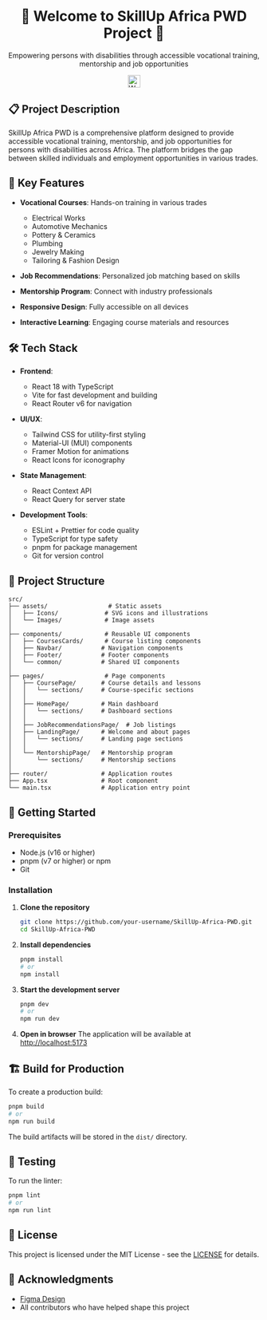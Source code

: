 <div align="center">
  <h1>🌟 Welcome to SkillUp Africa PWD Project 🌟</h1>
  <p>Empowering persons with disabilities through accessible vocational training, mentorship and job opportunities</p>
  <img src="https://media.giphy.com/media/hvRJCLFzcasrR4ia7z/giphy.gif" alt="Waving Hand" width="25px" height="25px">
</div>

## 📋 Project Description

SkillUp Africa PWD is a comprehensive platform designed to provide accessible vocational training, mentorship, and job opportunities for persons with disabilities across Africa. The platform bridges the gap between skilled individuals and employment opportunities in various trades.

## 🚀 Key Features

- **Vocational Courses**: Hands-on training in various trades
  - Electrical Works
  - Automotive Mechanics
  - Pottery & Ceramics
  - Plumbing
  - Jewelry Making
  - Tailoring & Fashion Design

- **Job Recommendations**: Personalized job matching based on skills
- **Mentorship Program**: Connect with industry professionals
- **Responsive Design**: Fully accessible on all devices
- **Interactive Learning**: Engaging course materials and resources

## 🛠 Tech Stack

- **Frontend**: 
  - React 18 with TypeScript
  - Vite for fast development and building
  - React Router v6 for navigation

- **UI/UX**:
  - Tailwind CSS for utility-first styling
  - Material-UI (MUI) components
  - Framer Motion for animations
  - React Icons for iconography

- **State Management**:
  - React Context API
  - React Query for server state

- **Development Tools**:
  - ESLint + Prettier for code quality
  - TypeScript for type safety
  - pnpm for package management
  - Git for version control

## 📁 Project Structure

```
src/
├── assets/                 # Static assets
│   ├── Icons/             # SVG icons and illustrations
│   └── Images/            # Image assets
│
├── components/            # Reusable UI components
│   ├── CoursesCards/      # Course listing components
│   ├── Navbar/           # Navigation components
│   ├── Footer/           # Footer components
│   └── common/           # Shared UI components
│
├── pages/                 # Page components
│   ├── CoursePage/       # Course details and lessons
│   │   └── sections/     # Course-specific sections
│   │
│   ├── HomePage/         # Main dashboard
│   │   └── sections/     # Dashboard sections
│   │
│   ├── JobRecommendationsPage/  # Job listings
│   ├── LandingPage/      # Welcome and about pages
│   │   └── sections/     # Landing page sections
│   │
│   └── MentorshipPage/   # Mentorship program
│       └── sections/     # Mentorship sections
│
├── router/               # Application routes
├── App.tsx               # Root component
└── main.tsx              # Application entry point
```

## 🚀 Getting Started

### Prerequisites

- Node.js (v16 or higher)
- pnpm (v7 or higher) or npm
- Git

### Installation

1. **Clone the repository**
   ```bash
   git clone https://github.com/your-username/SkillUp-Africa-PWD.git
   cd SkillUp-Africa-PWD
   ```

2. **Install dependencies**
   ```bash
   pnpm install
   # or
   npm install
   ```

3. **Start the development server**
   ```bash
   pnpm dev
   # or
   npm run dev
   ```

4. **Open in browser**
   The application will be available at [http://localhost:5173](http://localhost:5173)

## 🏗 Build for Production

To create a production build:

```bash
pnpm build
# or
npm run build
```

The build artifacts will be stored in the `dist/` directory.

## 🧪 Testing

To run the linter:

```bash
pnpm lint
# or
npm run lint
```

## 📄 License

This project is licensed under the MIT License - see the [LICENSE](https://opensource.org/license/mit) for details.

## 🙏 Acknowledgments

- [Figma Design](https://www.figma.com/design/uuteWJTAgFY8d3ZO3ZUAsW/SkillUP-Africa?node-id=0-1&node-type=canvas&t=BPny5E650xPtHPIh-0)
- All contributors who have helped shape this project
